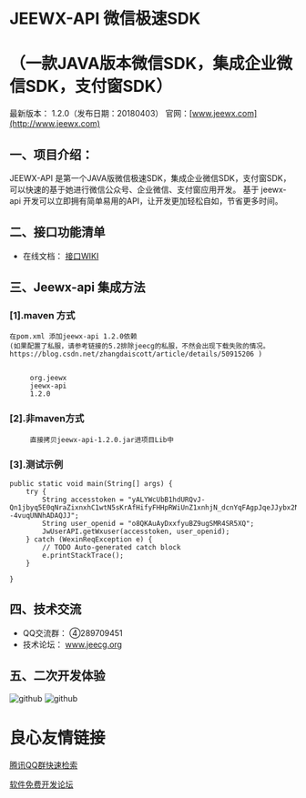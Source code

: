 JEEWX-API  微信极速SDK
===============
  （一款JAVA版本微信SDK，集成企业微信SDK，支付窗SDK）
===============
最新版本： 1.2.0（发布日期：20180403）
官网：[www.jeewx.com](http://www.jeewx.com) 


一、项目介绍：
-----------------------------------
 JEEWX-API 是第一个JAVA版微信极速SDK，集成企业微信SDK，支付窗SDK，可以快速的基于她进行微信公众号、企业微信、支付窗应用开发。
 基于 jeewx-api 开发可以立即拥有简单易用的API，让开发更加轻松自如，节省更多时间。


二、接口功能清单
-----------------------------------
*   在线文档： [接口WIKI](http://wiki.jeecg.org/pages/viewpage.action?pageId=7110659)


三、Jeewx-api 集成方法
-----------------------------------
### [1].maven 方式
    在pom.xml 添加jeewx-api 1.2.0依赖
	(如果配置了私服，请参考链接的5.2排除jeecg的私服，不然会出现下载失败的情况。 https://blog.csdn.net/zhangdaiscott/article/details/50915206 )

       
		 org.jeewx   
		 jeewx-api   
		 1.2.0   
	 
	
### [2].非maven方式
         直接拷贝jeewx-api-1.2.0.jar进项目Lib中
		 
### [3].测试示例

    public static void main(String[] args) {
		try {
			String accesstoken = "yALYWcUbB1hdURQvJ-Qn1jbyq5E0qNraZixnxhC1wtN5sKrAfHifyFHHpRWiUnZ1xnhjN_dcnYqFAgpJqeJJybx2NOVoEDZd7SFLjwFIvM8AJv3a8EGarbY0jo--4vuqUNNhADAQJJ";
			String user_openid = "o8QKAuAyDxxfyuBZ9ugSMR4SR5XQ";
			JwUserAPI.getWxuser(accesstoken, user_openid);
		} catch (WexinReqException e) {
			// TODO Auto-generated catch block
			e.printStackTrace();
		}
		
	}
    

	
四、技术交流
-----------------------------------
* 	QQ交流群： ④289709451
* 	技术论坛： www.jeecg.org



五、二次开发体验
-----------------------------------

![github](https://camo.githubusercontent.com/e196c5829ef14d25d30ee24ce81bfb6e0dfb49a4/687474703a2f2f7777772e6a656563672e6f72672f646174612f6174746163686d656e742f666f72756d2f3230313630362f32372f3132333530347936397276397a7178776576767636362e706e67 "jeewx")
![github](https://camo.githubusercontent.com/7caeaa7c2d8e3f13bf40f3adb22a3c19213b8289/687474703a2f2f7374617469632e6f736368696e612e6e65742f75706c6f6164732f73706163652f323031362f303432342f3133313130355f42536c4e5f3933303839382e706e67 "jeewx")


    

 # 良心友情链接

[腾讯QQ群快速检索](http://u.720life.cn/s/8cf73f7c)

[软件免费开发论坛](http://u.720life.cn/s/bbb01dc0)